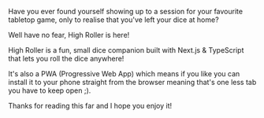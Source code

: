 Have you ever found yourself showing up to a session for your favourite tabletop game, only to realise that you've left your dice at home?

Well have no fear, High Roller is here!

High Roller is a fun, small dice companion built with Next.js & TypeScript that lets you roll the dice anywhere!

It's also a PWA (Progressive Web App) which means if you like you can install it to your phone straight from the browser meaning that's one less tab you have to keep open ;).

Thanks for reading this far and I hope you enjoy it!
